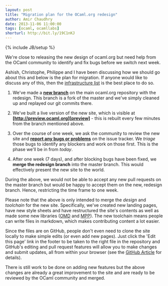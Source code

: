 ```yaml
---
layout: post
title: "Migration plan for the OCaml.org redesign"
author: Amir Chaudhry
date: 2013-11-06 11:00:00
tags: [ocaml, ocamllabs]
shorturl: http://bit.ly/19C1nKJ
---
```

{% include JB/setup %}

We're close to releasing the new design of ocaml.org but need help from the 
OCaml community to identify and fix bugs before we switch next week.

Ashish, Christophe, Philippe and I have been discussing how we should go 
about this and below is the plan for migration.  If anyone would like to 
discuss any of this, then the [infrastructure list][infra-list] is the best 
place to do so.

1. We've made a **[new branch][1]** on the main ocaml.org repository with 
the redesign.  This branch is a fork of the master and we've simply cleaned 
up and replayed our git commits there.

2. We've built a live version of the new site, which is visible at 
**[http://preview.ocaml.org][preview]** - this is rebuilt every few minutes 
from the branch mentioned above.  

3. Over the course of one week, we ask the community to review the new site 
and **[report any bugs or problems][2]** on the issue tracker. We *triage* 
those bugs to identify any blockers and work on those first.  This is the 
phase we'll be in from *today*.

4. After one week (7 days), and after blocking bugs have been fixed, we 
**merge the redesign branch** into the master branch.  This would 
effectively present the new site to the world.  

During the above, we would not be able to accept any new pull requests on 
the master branch but would be happy to accept them on the new, redesign 
branch.  Hence, restricting the time frame to one week.  

Please note that the above is only intended to merge the *design* and 
*toolchain* for the new site.  Specifically, we've created new landing 
pages, have new style sheets and have restructured the site's contents as 
well as made some new libraries ([OMD][] and [MPP][]). The new toolchain 
means people can write files in markdown, which makes contributing content a 
lot easier.  

Since the files are on GitHub, people don't even need to clone the site 
locally to make simple edits (or even add new pages). Just click the 'Edit 
this page' link in the footer to be taken to the right file in the 
repository and GitHub's editing and pull request features will allow you to 
make changes and submit updates, all from within your browser (see the 
[GitHub Article][5] for details).  

There is still work to be done on adding new features but the above changes 
are already a great improvement to the site and are ready to be reviewed by 
the OCaml community and merged.

[1]: https://github.com/ocaml/ocaml.org/tree/redesign
[2]: https://github.com/ocaml/ocaml.org/issues
[OMD]: http://pw374.github.io/posts/2013-09-05-22-31-26-about-omd.html
[MPP]: http://pw374.github.io/posts/2013-10-03-20-39-07-OPAMaging-MPP.html
[5]: https://help.github.com/articles/creating-and-editing-files-in-your-repository
[infra-list]: http://lists.ocaml.org/listinfo/infrastructure
[preview]: http://preview.ocaml.org

